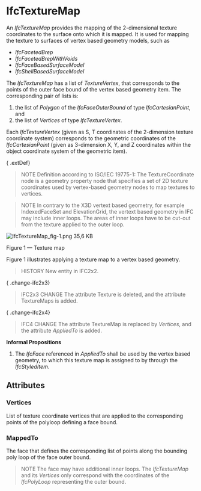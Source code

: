 # IfcTextureMap

An _IfcTextureMap_ provides the mapping of the 2-dimensional texture coordinates to the surface onto which it is mapped. It is used for mapping the texture to surfaces of vertex based geometry models, such as

* _IfcFacetedBrep_
* _IfcFacetedBrepWithVoids_
* _IfcFaceBasedSurfaceModel_
* _IfcShellBasedSurfaceModel_

The _IfcTextureMap_ has a list of _TextureVertex_, that corresponds to the points of the outer face bound of the vertex based geometry item. The corresponding pair of lists is:

1. the list of _Polygon_ of the _IfcFaceOuterBound_ of type _IfcCartesianPoint_, and
2. the list of _Vertices_ of type _IfcTextureVertex_.

Each _IfcTextureVertex_ (given as S, T coordinates of the 2-dimension texture coordinate system) corresponds to the geometric coordinates of the _IfcCartesianPoint_ (given as 3-dimension X, Y, and Z coordinates within the object coordinate system of the geometric item).

{ .extDef}
> NOTE Definition according to ISO/IEC 19775-1:
> The TextureCoordinate node is a geometry property node that specifies a set of 2D texture coordinates used by vertex-based geometry nodes to map textures to vertices.

> NOTE In contrary to the X3D vertext based geometry, for example IndexedFaceSet and ElevationGrid, the vertext based geometry in IFC may include inner loops. The areas of inner loops have to be cut-out from the texture applied to the outer loop.

![IfcTextureMap_fig-1.png 35,6 KB](../../../../figures/ifctexturemap_fig-1.png)

Figure 1 &mdash; Texture map

Figure 1 illustrates applying a texture map to a vertex based geometry.

> HISTORY New entity in IFC2x2.

{ .change-ifc2x3}
> IFC2x3 CHANGE The attribute Texture is deleted, and the attribute TextureMaps is added.

{ .change-ifc2x4}
> IFC4 CHANGE The attribute TextureMap is replaced by _Vertices_, and the attribute _AppliedTo_ is added.

**Informal Propositions**

1. The _IfcFace_ referenced in _AppliedTo_ shall be used by the vertex based geometry, to which this texture map is assigned to by through the _IfcStyledItem_.

## Attributes

### Vertices
List of texture coordinate vertices that are applied to the corresponding points of the polyloop defining a face bound.

### MappedTo
The face that defines the corresponding list of points along the bounding poly loop of the face outer bound.
> NOTE The face may have additional inner loops. The _IfcTextureMap_ and its _Vertices_ only correspond with the coordinates of the _IfcPolyLoop_ representing the outer bound.
